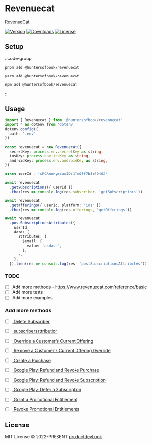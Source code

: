 # Revenuecat

RevenueCat 
<p>
      <a href="https://www.npmjs.com/package/@huntersofbook/revenuecat"><img src="https://img.shields.io/npm/v/@huntersofbook/revenuecat.svg?style=flat&colorA=002438&colorB=28CF8D" alt="Version"></a>
      <a href="https://www.npmjs.com/package/@huntersofbook/revenuecat"><img src="https://img.shields.io/npm/dm/@huntersofbook/revenuecat.svg?style=flat&colorA=002438&colorB=28CF8D" alt="Downloads"></a>
      <a href="./LICENSE"><img src="https://img.shields.io/github/license/huntersofbook/huntersofbook.svg?style=flat&colorA=002438&colorB=28CF8D" alt="License"></a>
</p>
    
## Setup

::code-group

```shell [pnpm]
pnpm add @huntersofbook/revenuecat
```

```shell [yarn]
yarn add @huntersofbook/revenuecat
```

```shell [npm]
npm add @huntersofbook/revenuecat
```

::


## Usage
```ts
import { Revenuecat } from '@huntersofbook/revenuecat'
import * as dotenv from 'dotenv'
dotenv.config({
  path: '.env',
})

const revenuecat = new Revenuecat({
  secretKey: process.env.secretKey as string,
  iosKey: process.env.iosKey as string,
  androidKey: process.env.androidKey as string,
})

const userId = '$RCAnonymousID:17c0ff7b3c70462'

await revenuecat
  .getSubscriptions({ userId })
  .then(res => console.log(res.subscriber, 'getSubscriptions'))

await revenuecat
  .getOfferings({ userId, platform: 'ios' })
  .then(res => console.log(res.offerings, 'getOfferings'))

await revenuecat
  .postSubscriptionsAttributes({
    userId,
    data: {
      attributes: {
        $email: {
          value: 'asdasd',
        },
      },
    },
  }).then(res => console.log(res, 'postSubscriptionsAttributes'))
```

### TODO

- [ ] Add more methods - https://www.revenuecat.com/reference/basic
- [ ] Add more tests
- [ ] Add more examples

### Add more methods
- [ ] [ Delete Subscriber](https://www.revenuecat.com/reference/delete-subscriber)
- [ ] [ subscribersattribution](https://www.revenuecat.com/reference/subscribersattribution)
- [ ] [ Override a Customer's Current Offering](https://www.revenuecat.com/reference/override-offering)
- [ ] [ Remove a Customer's Current Offering Override](https://www.revenuecat.com/reference/delete-offering-override)
- [ ] [ Create a Purchase](https://www.revenuecat.com/reference/receipts)
- [ ] [ Google Play: Refund and Revoke Purchase](https://www.revenuecat.com/reference/refund-a-google-subscription)
- [ ] [ Google Play: Refund and Revoke Subscription](https://www.revenuecat.com/reference/revoke-a-google-subscription)
- [ ] [ Google Play: Defer a Subscription](https://www.revenuecat.com/reference/defer-a-google-subscription)
- [ ] [ Grant a Promotional Entitlement](https://www.revenuecat.com/reference/grant-a-promotional-entitlement)
- [ ] [ Revoke Promotional Entitlements](https://www.revenuecat.com/reference/revoke-promotional-entitlements)


## License

MIT License © 2022-PRESENT [productdevbook](https://github.com/productdevbook)